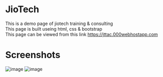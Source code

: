# JioTech 
This is a demo page of jiotech training & consulting<br>
This page is built useing html, css & bootstrap <br>
This page can be viewed from this link https://jttac.000webhostapp.com <br>
# Screenshots
![image](https://github.com/Satyaprasadjena1/jio_Tech/assets/152400066/d1be82c9-ae63-4160-b6e8-565c8ca28686)
![image](https://github.com/Satyaprasadjena1/jio_Tech/assets/152400066/e55f6210-ea89-4b06-b9dc-6c04b6d6bdd7)
